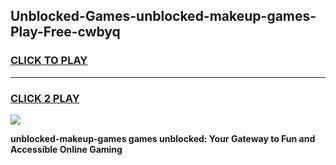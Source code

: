 
## Unblocked-Games-unblocked-makeup-games-Play-Free-cwbyq
<h3>
<a href="https://premium76.site?title=unblocked-makeup-games&ref=19M">CLICK TO PLAY</a></h3>
<hr>

<h3>
<a href="https://premium76.site?title=unblocked-makeup-games&ref=19M">CLICK 2 PLAY</a>
  
</h3>

<a href="https://premium76.site?title=unblocked-makeup-games&ref=19M"><img src="https://clearcache.store/games.png"></a>


**unblocked-makeup-games games unblocked: Your Gateway to Fun and Accessible Online Gaming**
